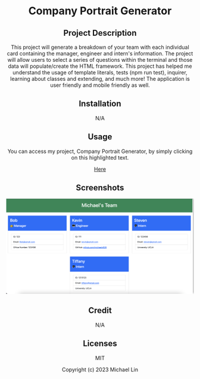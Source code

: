  <h1 align="center"> Company Portrait Generator </h1>

<h2 align="center"> Project Description </h2>
<p align="center"> This project will generate a breakdown of your team with each individual card containing the manager, engineer and intern's information. The project will allow users to select a series of questions within the terminal and those data will populate/create the HTML framework. This project has helped me understand the usage of template literals, tests (npm run test), inquirer, learning about classes and extending, and much more! The application is user friendly and mobile friendly as well. </p>
  
<h2 align="center"> Installation </h2>
<p align="center"> N/A </p>

<h2 align="center"> Usage </h2>
<p align="center"> You can access my project, Company Portrait Generator, by simply clicking on this highlighted text. </p>
<p align="center"> <a href="https://michaelx626.github.io/Company-Portrait-Generator/dist/index.html" target="_blank"> Here </a> </p>

<h2 align="center"> Screenshots </h2>

![text](https://github.com/Michaelx626/Company-Portrait-Generator/blob/main/Screenshots/Screen%20Shot%202023-02-23%20at%2011.15.19%20PM.png)

<h2 align="center">  Credit </h2>
<p align="center"> N/A

<h2 align="center"> Licenses </h2>
<p align="center"> MIT
<p align="center"> Copyright (c) 2023 Michael Lin </p>
